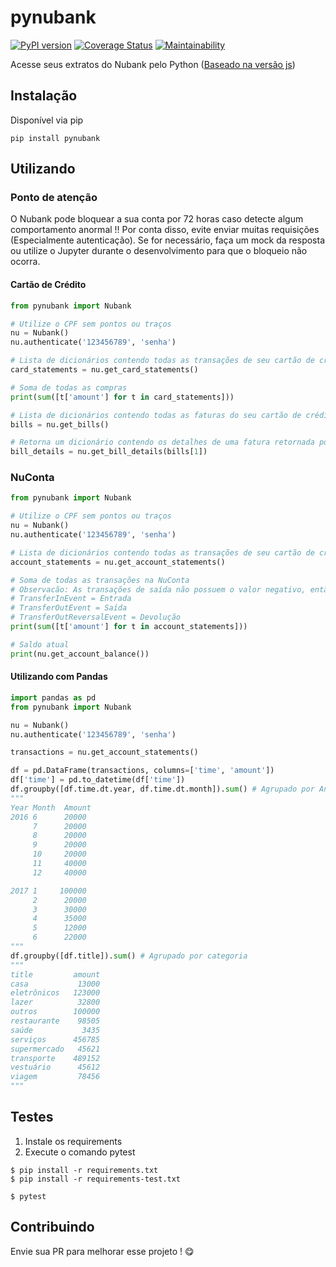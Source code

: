 # pynubank
[![PyPI version](https://badge.fury.io/py/pynubank.svg)](https://badge.fury.io/py/pynubank)
[![Coverage Status](https://coveralls.io/repos/github/andreroggeri/pynubank/badge.svg?branch=master)](https://coveralls.io/github/andreroggeri/pynubank?branch=master)
[![Maintainability](https://api.codeclimate.com/v1/badges/e550387e85d315a212af/maintainability)](https://codeclimate.com/github/andreroggeri/pynubank/maintainability)

Acesse seus extratos do Nubank pelo Python ([Baseado na versão js](https://github.com/Astrocoders/nubank-api))

## Instalação
Disponível via pip

`pip install pynubank`

## Utilizando

### Ponto de atenção
O Nubank pode bloquear a sua conta por 72 horas caso detecte algum comportamento anormal !!
Por conta disso, evite enviar muitas requisições (Especialmente autenticação). Se for necessário, faça um mock da resposta ou utilize o Jupyter durante o desenvolvimento para que o bloqueio não ocorra.

#### Cartão de Crédito
```python
from pynubank import Nubank

# Utilize o CPF sem pontos ou traços
nu = Nubank()
nu.authenticate('123456789', 'senha')

# Lista de dicionários contendo todas as transações de seu cartão de crédito
card_statements = nu.get_card_statements()

# Soma de todas as compras
print(sum([t['amount'] for t in card_statements]))

# Lista de dicionários contendo todas as faturas do seu cartão de crédito
bills = nu.get_bills()

# Retorna um dicionário contendo os detalhes de uma fatura retornada por get_bills()
bill_details = nu.get_bill_details(bills[1])
```

### NuConta
```python
from pynubank import Nubank

# Utilize o CPF sem pontos ou traços
nu = Nubank()
nu.authenticate('123456789', 'senha')

# Lista de dicionários contendo todas as transações de seu cartão de crédito
account_statements = nu.get_account_statements()

# Soma de todas as transações na NuConta
# Observacão: As transações de saída não possuem o valor negativo, então deve-se olhar a propriedade "__typename".
# TransferInEvent = Entrada
# TransferOutEvent = Saída
# TransferOutReversalEvent = Devolução
print(sum([t['amount'] for t in account_statements]))

# Saldo atual
print(nu.get_account_balance())
```


#### Utilizando com Pandas
```python
import pandas as pd
from pynubank import Nubank

nu = Nubank()
nu.authenticate('123456789', 'senha')

transactions = nu.get_account_statements()

df = pd.DataFrame(transactions, columns=['time', 'amount'])
df['time'] = pd.to_datetime(df['time'])
df.groupby([df.time.dt.year, df.time.dt.month]).sum() # Agrupado por Ano/Mês
"""
Year Month  Amount
2016 6      20000
     7      20000
     8      20000
     9      20000
     10     20000
     11     40000
     12     40000

2017 1     100000
     2      20000
     3      30000
     4      35000
     5      12000
     6      22000
"""
df.groupby([df.title]).sum() # Agrupado por categoria
"""
title         amount
casa           13000
eletrônicos   123000
lazer          32800
outros        100000
restaurante    98505
saúde           3435
serviços      456785
supermercado   45621
transporte    489152
vestuário      45612
viagem         78456
"""
```

## Testes
1. Instale os requirements
1. Execute o comando pytest

```
$ pip install -r requirements.txt
$ pip install -r requirements-test.txt

$ pytest
```


## Contribuindo

Envie sua PR para melhorar esse projeto ! 😋
